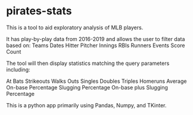 # pirates-stats
This is a tool to aid exploratory analysis of MLB players.

It has play-by-play data from 2016-2019 and allows the user to filter data based on:
Teams
Dates
Hitter
Pitcher
Innings
RBIs
Runners
Events
Score
Count


The tool will then display statistics matching the query parameters including:

At Bats
Strikeouts
Walks
Outs
Singles
Doubles
Triples
Homeruns
Average
On-base Percentage
Slugging Percentage
On-base plus Slugging Percentage

This is a python app primarily using Pandas, Numpy, and TKinter. 
